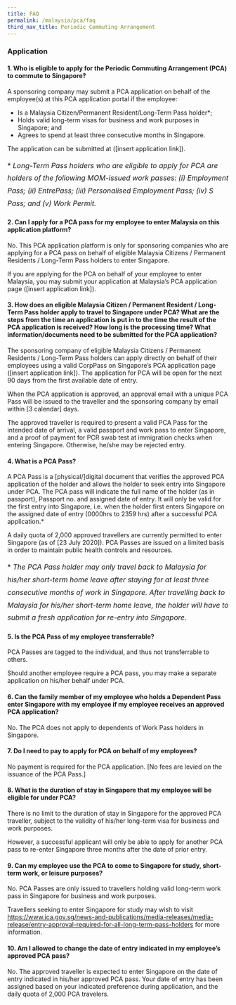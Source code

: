 ```yaml
---
title: FAQ
permalink: /malaysia/pca/faq
third_nav_title: Periodic Commuting Arrangement
---
```


### **Application**

#### 1.	Who is eligible to apply for the Periodic Commuting Arrangement (PCA) to commute to Singapore?

A sponsoring company may submit a PCA application on behalf of the employee(s) at this PCA application portal if the employee:
- Is a Malaysia Citizen/Permanent Resident/Long-Term Pass holder*;   
- Holds valid long-term visas for business and work purposes in Singapore; and 
- Agrees to spend at least three consecutive months in Singapore.

The application can be submitted at ([insert application link]).

<p style="font-size: 1.0rem; line-height: 1.8rem;">* <em>Long-Term Pass holders who are eligible to apply for PCA are holders of the following MOM-issued work passes: (i) Employment Pass; (ii) EntrePass; (iii) Personalised Employment Pass; (iv) S Pass; and (v) Work Permit.</em></p>

#### 2. Can I apply for a PCA pass for my employee to enter Malaysia on this application platform?

No. This PCA application platform is only for sponsoring companies who are applying for a PCA pass on behalf of eligible Malaysia Citizens / Permanent Residents / Long-Term Pass holders to enter Singapore.

If you are applying for the PCA on behalf of your employee to enter Malaysia, you may submit your application at Malaysia’s PCA application page ([insert application link]).

#### 3. How does an eligible Malaysia Citizen / Permanent Resident / Long-Term Pass holder apply to travel to Singapore under PCA? What are the steps from the time an application is put in to the time the result of the PCA application is received? How long is the processing time? What information/documents need to be submitted for the PCA application?

The sponsoring company of eligible Malaysia Citizens / Permanent Residents / Long-Term Pass holders can apply directly on behalf of their employees using a valid CorpPass on Singapore’s PCA application page ([insert application link]). The application for PCA will be open for the next 90 days from the first available date of entry.

When the PCA application is approved, an approval email with a unique PCA Pass will be issued to the traveller and the sponsoring company by email within [3 calendar] days.

The approved traveller is required to present a valid PCA Pass for the intended date of arrival, a valid passport and work pass to enter Singapore, and a proof of payment for PCR swab test at immigration checks when entering Singapore. Otherwise, he/she may be rejected entry.

#### 4. What is a PCA Pass?

A PCA Pass is a [physical/]digital document that verifies the approved PCA application of the holder and allows the holder to seek entry into Singapore under PCA. The PCA pass will indicate the full name of the holder (as in passport), Passport no. and assigned date of entry.  It will only be valid for the first entry into Singapore, i.e. when the holder first enters Singapore on the assigned date of entry (0000hrs to 2359 hrs) after a successful PCA application.*

A daily quota of 2,000 approved travellers are currently permitted to enter Singapore (as of [23 July 2020]). PCA Passes are issued on a limited basis in order to maintain public health controls and resources.

<p style="font-size: 1.0rem; line-height: 1.8rem;">* <em>The PCA Pass holder may only travel back to Malaysia for his/her short-term home leave after staying for at least three consecutive months of work in Singapore. After travelling back to Malaysia for his/her short-term home leave, the holder will have to submit a fresh application for re-entry into Singapore.</em></p>

#### 5. Is the PCA Pass of my employee transferrable?

PCA Passes are tagged to the individual, and thus not transferrable to others.

Should another employee require a PCA pass, you may make a separate application on his/her behalf under PCA.

#### 6. Can the family member of my employee who holds a Dependent Pass enter Singapore with my employee if my employee receives an approved PCA application?

No. The PCA does not apply to dependents of Work Pass holders in Singapore.

#### 7. Do I need to pay to apply for PCA on behalf of my employees?

No payment is required for the PCA application. [No fees are levied on the issuance of the PCA Pass.]

#### 8. What is the duration of stay in Singapore that my employee will be eligible for under PCA?

There is no limit to the duration of stay in Singapore for the approved PCA traveller, subject to the validity of his/her long-term visa for business and work purposes.

However, a successful applicant will only be able to apply for another PCA pass to re-enter Singapore three months after the date of prior entry.

#### 9. Can my employee use the PCA to come to Singapore for study, short-term work, or leisure purposes?

No. PCA Passes are only issued to travellers holding valid long-term work pass in Singapore for business and work purposes.

Travellers seeking to enter Singapore for study may wish to visit <https://www.ica.gov.sg/news-and-publications/media-releases/media-release/entry-approval-required-for-all-long-term-pass-holders> for more information.

#### 10. Am I allowed to change the date of entry indicated in my employee’s approved PCA pass?

No. The approved traveller is expected to enter Singapore on the date of entry indicated in his/her approved PCA pass. Your date of entry has been assigned based on your indicated preference during application, and the daily quota of 2,000 PCA travelers.

